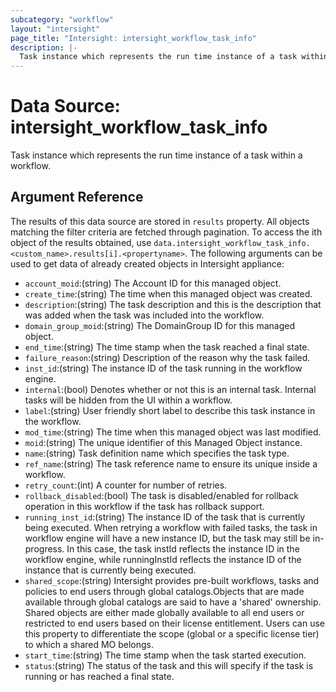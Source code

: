 ```yaml
---
subcategory: "workflow"
layout: "intersight"
page_title: "Intersight: intersight_workflow_task_info"
description: |-
  Task instance which represents the run time instance of a task within a workflow.
---
```


# Data Source: intersight_workflow_task_info
Task instance which represents the run time instance of a task within a workflow.
## Argument Reference
The results of this data source are stored in `results` property.
All objects matching the filter criteria are fetched through pagination.
To access the ith object of the results obtained, use `data.intersight_workflow_task_info.<custom_name>.results[i].<propertyname>`.
The following arguments can be used to get data of already created objects in Intersight appliance:
* `account_moid`:(string) The Account ID for this managed object. 
* `create_time`:(string) The time when this managed object was created. 
* `description`:(string) The task description and this is the description that was added when the task was included into the workflow. 
* `domain_group_moid`:(string) The DomainGroup ID for this managed object. 
* `end_time`:(string) The time stamp when the task reached a final state. 
* `failure_reason`:(string) Description of the reason why the task failed. 
* `inst_id`:(string) The instance ID of the task running in the workflow engine. 
* `internal`:(bool) Denotes whether or not this is an internal task.  Internal tasks will be hidden from the UI within a workflow. 
* `label`:(string) User friendly short label to describe this task instance in the workflow. 
* `mod_time`:(string) The time when this managed object was last modified. 
* `moid`:(string) The unique identifier of this Managed Object instance. 
* `name`:(string) Task definition name which specifies the task type. 
* `ref_name`:(string) The task reference name to ensure its unique inside a workflow. 
* `retry_count`:(int) A counter for number of retries. 
* `rollback_disabled`:(bool) The task is disabled/enabled for rollback operation in this workflow if the task has rollback support. 
* `running_inst_id`:(string) The instance ID of the task that is currently being executed. When retrying a workflow with failed tasks, the task in workflow engine will have a new instance ID, but the task may still be in-progress. In this case, the task instId reflects the instance ID in the workflow engine, while runningInstId reflects the instance ID of the instance that is currently being executed. 
* `shared_scope`:(string) Intersight provides pre-built workflows, tasks and policies to end users through global catalogs.Objects that are made available through global catalogs are said to have a 'shared' ownership. Shared objects are either made globally available to all end users or restricted to end users based on their license entitlement. Users can use this property to differentiate the scope (global or a specific license tier) to which a shared MO belongs. 
* `start_time`:(string) The time stamp when the task started execution. 
* `status`:(string) The status of the task and this will specify if the task is running or has reached a final state. 
 